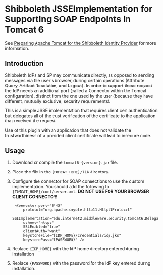 # Shibboleth JSSEImplementation for Supporting SOAP Endpoints in Tomcat 6

See [Preparing Apache Tomcat for the Shibboleth Identity Provider](https://wiki.shibboleth.net/confluence/display/SHIB2/IdPApacheTomcatPrepare)
for more information.

## Introduction

Shibboleth IdPs and SP may communicate directly, as opposed to sending messages via the user's browser, during certain
operations (Attribute Query, Artifact Resolution, and Logout). In order to support these request the IdP needs an
additional port (called a Connector within the Tomcat configuration), distinct from the one used by the user (because
they have different, mutually exclusive, security requirements).

This is a simple JSSE implementation that requires client cert authentication but delegates all of the trust
verification of the certificate to the application that received the request.

Use of this plugin with an application that does not validate the trustworthiness of a provided client certificate will
lead to insecure code.

## Usage

1. Download or compile the `tomcat6-{version}.jar` file.
2. Place the file in the `{TOMCAT_HOME}/lib` directory.
3. Configure the connector for SOAP connections to use the custom implementation. You should add the following to
`{TOMCAT_HOME}/conf/server.xml`. **DO NOT USE FOR YOUR BROWSER CLIENT CONNECTOR!**

        <Connector port="8443"
            protocol="org.apache.coyote.http11.Http11Protocol"
            SSLImplementation="edu.internet2.middleware.security.tomcat6.DelegateToApplicationJSSEImplementation"
            scheme="https"
            SSLEnabled="true"
            clientAuth="want"
            keystoreFile="{IDP_HOME}/credentials/idp.jks"
            keystorePass="{PASSWORD}" />

4. Replace `{IDP_HOME}` with the IdP home directory entered during installation
5. Replace `{PASSWORD}` with the password for the IdP key entered during installation.